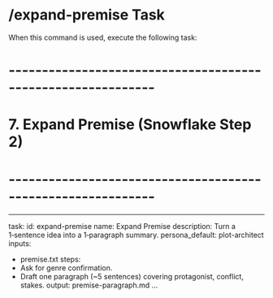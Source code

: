 # /expand-premise Task

When this command is used, execute the following task:

# ------------------------------------------------------------

# 7. Expand Premise (Snowflake Step 2)

# ------------------------------------------------------------

---

task:
id: expand-premise
name: Expand Premise
description: Turn a 1‑sentence idea into a 1‑paragraph summary.
persona_default: plot-architect
inputs:

- premise.txt
  steps:
- Ask for genre confirmation.
- Draft one paragraph (~5 sentences) covering protagonist, conflict, stakes.
  output: premise-paragraph.md
  ...
